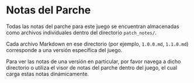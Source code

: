 # Notas del Parche

Todas las notas del parche para este juego se encuentran almacenadas como archivos individuales dentro del directorio `patch_notes/`.

Cada archivo Markdown en ese directorio (por ejemplo, `1.0.0.md`, `1.1.0.md`) corresponde a una versión específica del juego.

Para ver las notas de una versión en particular, por favor navega a dicho directorio o utiliza el visor de notas del parche dentro del juego, el cual carga estas notas dinámicamente.
